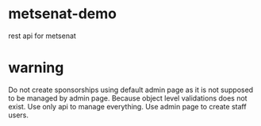 # metsenat-demo
rest api for metsenat
# warning
Do not create sponsorships using default admin page
as it is not supposed to be managed by admin page.
Because object level validations does not exist.
Use only api to manage everything.
Use admin page to create staff users.
